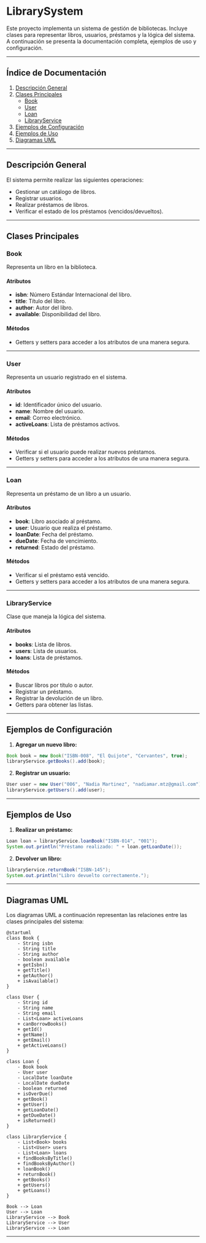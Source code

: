 # LibrarySystem
Este proyecto implementa un sistema de gestión de bibliotecas. Incluye clases para representar libros, usuarios, préstamos y la lógica del sistema. A continuación se presenta la documentación completa, ejemplos de uso y configuración.

---

## Índice de Documentación

1. [Descripción General](#descripción-general)
2. [Clases Principales](#clases-principales)
    - [Book](#book)
    - [User](#user)
    - [Loan](#loan)
    - [LibraryService](#libraryservice)
3. [Ejemplos de Configuración](#ejemplos-de-configuración)
4. [Ejemplos de Uso](#ejemplos-de-uso)
5. [Diagramas UML](#diagramas-uml)

---

## Descripción General

El sistema permite realizar las siguientes operaciones:
- Gestionar un catálogo de libros.
- Registrar usuarios.
- Realizar préstamos de libros.
- Verificar el estado de los préstamos (vencidos/devueltos).

---

## Clases Principales

### Book
Representa un libro en la biblioteca.

#### Atributos
- **isbn**: Número Estándar Internacional del libro.
- **title**: Título del libro.
- **author**: Autor del libro.
- **available**: Disponibilidad del libro.

#### Métodos
- Getters y setters para acceder a los atributos de una manera segura.

---

### User
Representa un usuario registrado en el sistema.

#### Atributos
- **id**: Identificador único del usuario.
- **name**: Nombre del usuario.
- **email**: Correo electrónico.
- **activeLoans**: Lista de préstamos activos.

#### Métodos
- Verificar si el usuario puede realizar nuevos préstamos.
- Getters y setters para acceder a los atributos de una manera segura.

---

### Loan
Representa un préstamo de un libro a un usuario.

#### Atributos
- **book**: Libro asociado al préstamo.
- **user**: Usuario que realiza el préstamo.
- **loanDate**: Fecha del préstamo.
- **dueDate**: Fecha de vencimiento.
- **returned**: Estado del préstamo.

#### Métodos
- Verificar si el préstamo está vencido.
- Getters y setters para acceder a los atributos de una manera segura.

---

### LibraryService
Clase que maneja la lógica del sistema.

#### Atributos
- **books**: Lista de libros.
- **users**: Lista de usuarios.
- **loans**: Lista de préstamos.

#### Métodos
- Buscar libros por título o autor.
- Registrar un préstamo.
- Registrar la devolución de un libro.
- Getters para obtener las listas.

---

## Ejemplos de Configuración

1. **Agregar un nuevo libro:**
```java
Book book = new Book("ISBN-008", "El Quijote", "Cervantes", true);
libraryService.getBooks().add(book);
```

2. **Registrar un usuario:**
```java
User user = new User("006", "Nadia Martinez", "nadiamar.mtz@gmail.com");
libraryService.getUsers().add(user);
```

---

## Ejemplos de Uso

1. **Realizar un préstamo:**
```java
Loan loan = libraryService.loanBook("ISBN-014", "001");
System.out.println("Préstamo realizado: " + loan.getLoanDate());
```

2. **Devolver un libro:**
```java
libraryService.returnBook("ISBN-145");
System.out.println("Libro devuelto correctamente.");
```

---

## Diagramas UML

Los diagramas UML a continuación representan las relaciones entre las clases principales del sistema:

```plantuml
@startuml
class Book {
    - String isbn
    - String title
    - String author
    - boolean available
    + getIsbn()
    + getTitle()
    + getAuthor()
    + isAvailable()
}

class User {
    - String id
    - String name
    - String email
    - List<Loan> activeLoans
    + canBorrowBooks()
    + getId()
    + getName()
    + getEmail()
    + getActiveLoans()
}

class Loan {
    - Book book
    - User user
    - LocalDate loanDate
    - LocalDate dueDate
    - boolean returned
    + isOverDue()
    + getBook()
    + getUser()
    + getLoanDate()
    + getDueDate()
    + isReturned()
}

class LibraryService {
    - List<Book> books
    - List<User> users
    - List<Loan> loans
    + findBooksByTitle()
    + findBooksByAuthor()
    + loanBook()
    + returnBook()
    + getBooks()
    + getUsers()
    + getLoans()
}

Book --> Loan
User --> Loan
LibraryService --> Book
LibraryService --> User
LibraryService --> Loan
```

---


